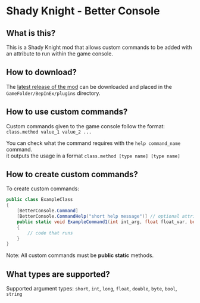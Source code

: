 # Shady Knight - Better Console
## What is this? 
This is a Shady Knight mod that allows custom commands to be added with an attribute to run within the game console.
## How to download?  
The [latest release of the mod](https://github.com/TipeSor/ShadyKnight-BetterConsole/releases/latest) can be downloaded and placed in the `GameFolder/BepInEx/plugins` directory. 
## How to use custom commands? 
Custom commands given to the game console follow the format: `class.method value_1 value_2 ...`  

You can check what the command requires with the `help command_name` command.  
it outputs the usage in a format `class.method [type name] [type name]`

## How to create custom commands?
To create custom commands: 
```cs
public class ExampleClass
{
    [BetterConsole.Command]
    [BetterConsole.CommandHelp("short help message")] // optional attribute
    public static void ExampleCommand1(int int_arg, float float_var, bool bool_var)
    {
        // code that runs
    }
}
```

Note: All custom commands must be **public static** methods.

## What types are supported?
Supported argument types: `short`, `int`, `long`, `float`, `double`, `byte`, `bool`, `string`
